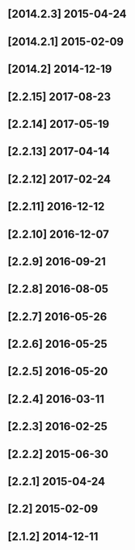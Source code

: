## [2014.2.3] 2015-04-24


## [2014.2.1] 2015-02-09


## [2014.2] 2014-12-19


## [2.2.15] 2017-08-23


## [2.2.14] 2017-05-19


## [2.2.13] 2017-04-14


## [2.2.12] 2017-02-24


## [2.2.11] 2016-12-12


## [2.2.10] 2016-12-07


## [2.2.9] 2016-09-21


## [2.2.8] 2016-08-05


## [2.2.7] 2016-05-26


## [2.2.6] 2016-05-25


## [2.2.5] 2016-05-20


## [2.2.4] 2016-03-11


## [2.2.3] 2016-02-25


## [2.2.2] 2015-06-30


## [2.2.1] 2015-04-24


## [2.2] 2015-02-09


## [2.1.2] 2014-12-11


